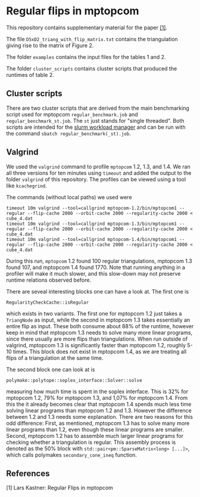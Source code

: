 # Regular flips in mptopcom

This repository contains supplementary material for the paper [[1]](#1).

The file `D5xD2_triang_with_flip_matrix.txt` contains the triangulation giving
rise to the matrix of Figure 2.

The folder `examples` contains the input files for the tables 1 and 2.

The folder `cluster_scripts` contains cluster scripts that produced the
runtimes of table 2.

## Cluster scripts
There are two cluster scripts that are derived from the main benchmarking
script used for mptopcom `regular_benchmark.job` and
`regular_benchmark_st.job`. The `st` just stands for "single threaded".
Both scripts are intended for the [slurm workload
manager](https://slurm.schedmd.com/overview.html) and can be run with the
command `sbatch regular_benchmark(_st).job`.

## Valgrind
We used the `valgrind` command to profile `mptopcom` 1.2, 1.3, and 1.4. We ran
all three versions for ten minutes using `timeout` and added the output to the
folder `valgrind` of this repository. The profiles can be viewed using a tool
like `kcachegrind`.

The commands (without local paths) we used were
```
timeout 10m valgrind --tool=callgrind mptopcom-1.2/bin/mptopcom1 --regular --flip-cache 2000 --orbit-cache 2000 --regularity-cache 2000 < cube_4.dat
timeout 10m valgrind --tool=callgrind mptopcom-1.3/bin/mptopcom1 --regular --flip-cache 2000 --orbit-cache 2000 --regularity-cache 2000 < cube_4.dat
timeout 10m valgrind --tool=callgrind mptopcom-1.4/bin/mptopcom1 --regular --flip-cache 2000 --orbit-cache 2000 --regularity-cache 2000 < cube_4.dat
```
During this run, `mptopcom` 1.2 found 100 regular triangulations, mptopcom 1.3
found 107, and mptopcom 1.4 found 1770. Note that running anything in a profiler
will make it much slower, and this slow-down may not preserve runtime relations
observed before.

There are seveal interesting blocks one can have a look at. The first one is
```
RegularityCheckCache::isRegular
```
which exists in two variants. The first one for mptopcom 1.2 just takes a
`TriangNode` as input, while the second in mptopcom 1.3 takes essentially an
entire flip as input. These both consume about 88% of the runtime, however keep
in mind that mptopcom 1.3 needs to solve many more linear programs, since there
usually are more flips than triangulations. When run outside of valgrind,
mptopcom 1.3 is significantly faster than mptopcom 1.2, roughly 5-10 times.
This block does not exist in mptopcom 1.4, as we are treating all flips of a
triangulation at the same time.

The second block one can look at is
```
polymake::polytope::soplex_interface::Solver::solve
```
measuring how much time is spent in the soplex interface. This is 32% for
mptopcom 1.2, 79% for mptopcom 1.3, and 1,07% for mptopcom 1.4. From this the
it already becomes clear that mptopcom 1.4 spends much less time solving linear
programs than mptopcom 1.2 and 1.3. However the difference between 1.2 and 1.3
needs some explanation. There are two reasons for this odd difference: First,
as mentioned, mptopcom 1.3 has to solve many more linear programs than 1.2,
even though these linear programs are smaller. Second, mptopcom 1.2 has to
assemble much larger linear programs for checking whether a triangulation is
regular. This assembly process is denoted as the 50% block with
`std::pair<pm::SparseMatrix<long> [...]>`, which calls polymakes
`secondary_cone_ineq` function.


## References
<a id="1">[1]</a>
Lars Kastner: Regular Flips in mptopcom
